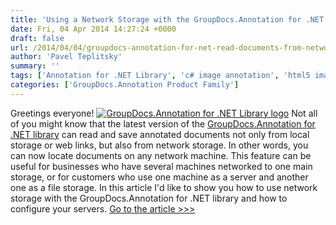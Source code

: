 ```yaml
---
title: 'Using a Network Storage with the GroupDocs.Annotation for .NET Library'
date: Fri, 04 Apr 2014 14:27:24 +0000
draft: false
url: /2014/04/04/groupdocs-annotation-for-net-read-documents-from-network-storages/
author: 'Pavel Teplitsky'
summary: ''
tags: ['Annotation for .NET Library', 'c# image annotation', 'html5 image annotation', 'html5 pdf annotation', 'network storage', 'pdf annotation library', 'zArchive']
categories: ['GroupDocs.Annotation Product Family']
---
```


Greetings everyone! [![GroupDocs.Annotation for .NET Library logo](https://blog.groupdocs.com/wp-content/uploads/sites/4/2014/02/GD_ANT_NETIcon_114.png)](http://groupdocs.com/dot-net/document-annotation-library) Not all of you might know that the latest version of the [GroupDocs.Annotation for .NET library](http://groupdocs.com/dot-net/document-annotation-library "Flexible .NET Library for HTML5 Document Annotation") can read and save annotated documents not only from local storage or web links, but also from network storage. In other words, you can now locate documents on any network machine. This feature can be useful for businesses who have several machines networked to one main storage, or for customers who use one machine as a server and another one as a file storage. In this article I'd like to show you how to use network storage with the GroupDocs.Annotation for .NET library and how to configure your servers. [Go to the article >>>](https://docs.groupdocs.com/annotation/net/ "full article")





